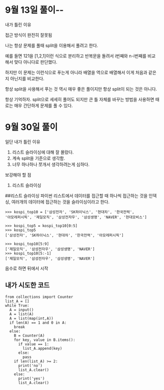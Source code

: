 # 9월 13일 풀이-- 
내가 틀린 이유

접근 방식이 완전히 잘못됨

나는 항상 문제를 풀때 split을 이용해서 풀려고 한다.

예를 들면 121을 [1,2,1]이런 식으로 분리하고 반복문을 돌려서 i번째와 n-i번째를 비교해서 맞다 아니다로 판단했다.

하지만 이 문제는 이런식으로 푸는게 아니라 배열을 역으로 배열해서 이게 처음과 같은지 아닌지를 비교한다.

항상 split을 사용해서 푸는 것 역시 매우 좋은 풀이지만 항상 split이 되는 것은 아니다.

항상 기억하자. split으로 세세히 풀어도 되지만 큰 틀 자체를 바꾸는 방법을 사용하면 때로는 매우 간단하게 문제를 풀 수 있다.

# 9월 30일 풀이

일단 내가 틀린 이유

1. 리스트 슬라이싱에 대해 잘 몰랐다.
2. 계속 split을 기준으로 생각함.
3. 너무 하나하나 쪼개서 생각하려는게 심하다.

보강해야 할 점
1. 리스트 슬라이싱

##리스트 슬라이싱
파이썬 리스트에서 데이터를 접근할 때 하나씩 접근하는 것을 인덱싱, 여러개의 데이터에 접근하는 것을 슬라이싱이라고 한다.



```
>>> kospi_top10 = ['삼성전자', 'SK하이닉스', '현대차', '한국전력', 
'아모레퍼시픽', '제일모직', '삼성전자우', '삼성생명', 'NAVER', '현대모비스']

>>> kospi_top5 = kospi_top10[0:5]
>>> kospi_top5
['삼성전자', 'SK하이닉스', '현대차', '한국전력', '아모레퍼시픽']

>>> kospi_top10[5:9]
['제일모직', '삼성전자우', '삼성생명', 'NAVER']
>>> kospi_top10[5:-1]
['제일모직', '삼성전자우', '삼성생명', 'NAVER']
```
음수로 하면 뒤에서 시작 

## 내가 시도한 코드
```
from collections import Counter
list_A = []
while True:
  A = input()
  A = list(A)
  A = list(map(int,A))
  if len(A) == 1 and 0 in A:
    break
  else:
    B = Counter(A)
    for key, value in B.items():
      if value == 1:
        list_A.append(key)
      else:
        pass
    if len(list_A) >= 2:
      print('no')
      list_A.clear()
    else:
      print('yes')
      list_A.clear()
```
